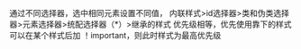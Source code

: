 通过不同选择器，选中相同元素设置不同值，
内联样式>id选择器>类和伪类选择器>元素选择器>统配选择器（*）>继承的样式
优先级相等，优先使用靠下的样式
可以在某个样式后加   ！important，则此时样式为最高优先级